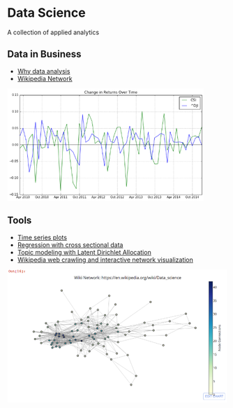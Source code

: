 # Data Science
A collection of applied analytics

## Data in Business

* [Why data analysis](https://github.com/tyfal/Data-Science/blob/master/WhyDataAnalysis.ipynb)
* [Wikipedia Network](https://github.com/tyfal/Data-Science/blob/master/WikiWeb.ipynb)

<img src="https://github.com/tyfal/Data-Science/blob/master/Images/timeseries.png" alt="time series graph" width = "450" />

## Tools

* [Time series plots](https://github.com/tyfal/Data-Science/blob/master/TimeSeries.ipynb)
* [Regression with cross sectional data](https://github.com/tyfal/Data-Science/blob/master/Regression.ipynb)
* [Topic modeling with Latent Dirichlet Allocation](https://github.com/tyfal/Data-Science/blob/master/LDA-V4.py)
* [Wikipedia web crawling and interactive network visualization](https://github.com/tyfal/Data-Science/blob/master/wiki_web_crawler.py)

![wiki](https://github.com/tyfal/Data-Science/blob/master/Images/wiki-network-image.png)



